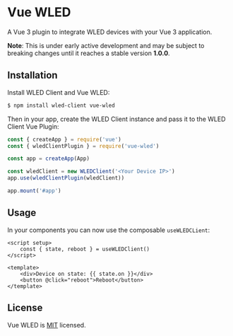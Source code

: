# Vue WLED

A Vue 3 plugin to integrate WLED devices with your Vue 3 application.

**Note**: This is under early active development and may be subject to breaking changes until it reaches a stable version **1.0.0**.

## Installation

Install WLED Client and Vue WLED:

```bash
$ npm install wled-client vue-wled
```

Then in your app, create the WLED Client instance and pass it to the WLED Client Vue Plugin:

```js
const { createApp } = require('vue')
const { wledClientPlugin } = require('vue-wled')

const app = createApp(App)

const wledClient = new WLEDClient('<Your Device IP>')
app.use(wledClientPlugin(wledClient))

app.mount('#app')
```

## Usage

In your components you can now use the composable `useWLEDCLient`:

```vue
<script setup>
	const { state, reboot } = useWLEDClient()
</script>

<template>
	<div>Device on state: {{ state.on }}</div>
	<button @click="reboot">Reboot</button>
</template>
```

## License

Vue WLED is [MIT](LICENSE) licensed.
